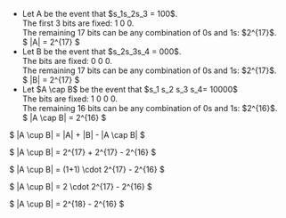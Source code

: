<ul>
	<li> Let A be the event that $s_1s_2s_3 = 100$. <br/> 
	The first 3 bits are fixed: 1 0 0. <br/> 
	The remaining 17 bits can be any combination of 0s and 1s: $2^{17}$. <br/> 
	$ |A| = 2^{17} $
	<li> Let B be the event that $s_2s_3s_4 = 000$. <br/> 
	The bits are fixed: 0 0 0. <br/> 
	The remaining 17 bits can be any combination of 0s and 1s: $2^{17}$. <br/> 
	$ |B| = 2^{17} $
	<li> Let $A \cap B$ be the event that $s_1 s_2 s_3 s_4= 10000$ <br/> 
	The bits are fixed: 1 0 0 0. <br/> 
	The remaining 16 bits can be any combination of 0s and 1s: $2^{16}$. <br/> 
	$ |A \cap B| = 2^{16} $
</ul>

$ |A \cup B| = |A| + |B| - |A \cap B| $

$ |A \cup B| = 2^{17} + 2^{17} - 2^{16} $

$ |A \cup B| = (1+1) \cdot 2^{17} - 2^{16} $

$ |A \cup B| = 2 \cdot 2^{17} - 2^{16} $

$ |A \cup B| = 2^{18} - 2^{16} $
